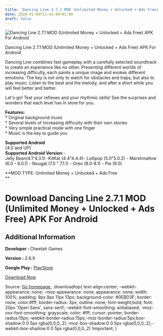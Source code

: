 ```yaml
---
title: 'Dancing Line 2.7.1 MOD (Unlimited Money + Unlocked + Ads Free) APK For Android'
date: 2020-01-09T11:42:00+01:00
draft: false
---
```


![Dancing Line 2.7.1 MOD (Unlimited Money + Unlocked + Ads Free) APK For Android](https://i1.wp.com/apkhome.net/wp-content/uploads/2020/01/Dancing-Line-2.7.1-MOD-Unlimited-Money-Unlocked-Ads-Free.png "Dancing Line 2.7.1 MOD (Unlimited Money + Unlocked + Ads Free) APK For Android")

  

Dancing Line 2.7.1 MOD (Unlimited Money + Unlocked + Ads Free) APK For Android

Dancing Line combines fast gameplay with a carefully selected soundtrack to create an experience like no other. Presenting different worlds of increasing difficulty, each paints a unique image and evokes different emotions. The key is not only to watch for obstacles and traps, but also to play music. Listen to the beat and the melody, and after a short while you will feel better and better.

Let's go! Test your reflexes and your rhythmic skills! See the surprises and wonders that each level has in store for you.

**Features:**  
\* Original background music  
\* Several levels of increasing difficulty with their own stories  
\* Very simple practical mode with one finger  
\* Music is the key to guide you

**Supported Android**  
{4.0 and UP}  
**Supported Android Version**:-  
Jelly Bean(4.1"4.3.1)- KitKat (4.4"4.4.4)- Lollipop (5.0"5.0.2) - Marshmallow (6.0 - 6.0.1) - Nougat (7.0 " 7.1.1) - Oreo (8.0-8.1) - Pie (9.0)

**MOD TYPE: Unlimited Money + Unlocked + Ads Free  
**

Download Dancing Line 2.7.1 MOD (Unlimited Money + Unlocked + Ads Free) APK For Android
=======================================================================================

Additional Information
----------------------

**Developer :** Cheetah Games

**Version :** 2.6.9

**Google Play :** [PlayStore](https://play.google.com/store/apps/details?id=com.cmplay.dancingline)

  

[Download Now](https://store4app.co/post/dancing-line-2-7-1-mod-unlimited-money-unlocked-ads-free-apk-for-android_1578563179)

  
Source: [Go homepage.](https://store4app.co/post/dancing-line-2-7-1-mod-unlimited-money-unlocked-ads-free-apk-for-android_1578563179) .downloadtop{ text-align:center; -webkit-appearance: none; -moz-appearance: none; appearance: none; width: 100%; padding: 9px 9px 11px 13px; background-color: #0EBD3F; border: none; color:#fff; border-radius: 3px; outline: none; font-weight;bold; font: 20px 'Open Sans', sans-serif; -webkit-font-smoothing: antialiased; -moz-osx-font-smoothing: grayscale; color: #fff; cursor: pointer; border-radius:15px;-webkit-border-radius:15px;-moz-border-radius:5px;box-shadow:0 0 5px rgba(0,0,0,.2);-moz-box-shadow:0 0 5px rgba(0,0,0,.2);-webkit-box-shadow:0 0 5px rgba(0,0,0,.2) !important; }